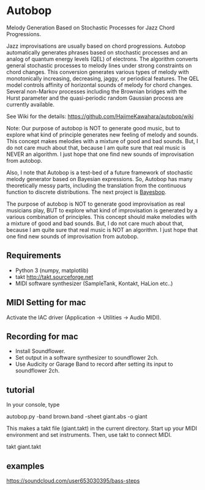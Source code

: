 # Autobop 

Melody Generation Based on Stochastic Processes for Jazz Chord Progressions.

Jazz improvisations are usually based on chord progressions. Autobop automatically generates phrases based on stochastic processes and an analog of quantum energy levels (QEL) of electrons. The algorithm converts general stochastic processes to melody lines under strong constraints on chord changes. This conversion generates various types of melody with monotonically increasing, decreasing, jaggy, or periodical features. The QEL model controls affinity of horizontal sounds of melody for chord changes. Several non-Markov processes including the Brownian bridges with the Hurst parameter and the quasi-periodic random Gaussian process are currently available.

See Wiki for the details: https://github.com/HajimeKawahara/autobop/wiki

Note: Our purpose of autobop is NOT to generate good music, but to explore what kind of principle generates new feeling of melody and sounds. This concept makes melodies with a mixture of good and bad sounds. But, I do not care much about that, because I am quite sure that real music is NEVER an algorithm. I just hope that one find new sounds of improvisation from autobop.

Also, I note that Autobop is a test-bed of a future framework of stochastic melody generator based on Bayesian expressions. So, Autobop has many theoretically messy parts, including the translation from the continuous function to discrete distributions. The next project is [Bayesbop](https://github.com/HajimeKawahara/bayesbop). 

The purpose of autobop is NOT to generate good improvisation as real musicians play, BUT to explore what kind of improvisation is generated by a various combination of principles. This concept should make melodies with a mixture of good and bad sounds. But, I do not care much about that, because I am quite sure that real music is NOT an algorithm. I just hope that one find new sounds of improvisation from autobop.      


## Requirements

- Python 3 (numpy, matplotlib)
- takt http://takt.sourceforge.net
- MIDI software synthesizer (SampleTank, Kontakt, HaLion etc..)

## MIDI Setting for mac

Activate the IAC driver (Application -> Utilities -> Audio MIDI).


## Recording for mac

- Install Soundflower.
- Set output in a software synthesizer to soundflower 2ch.
- Use Audicity or Garage Band to record after setting its input to soundflower 2ch.

## tutorial

In your console, type

autobop.py -band brown.band -sheet giant.abs -o giant

This makes a takt file (giant.takt) in the current directory. Start up your MIDI environment and set instruments. Then, use takt to connect MIDI.

takt giant.takt

## examples

https://soundcloud.com/user653030395/bass-steps
